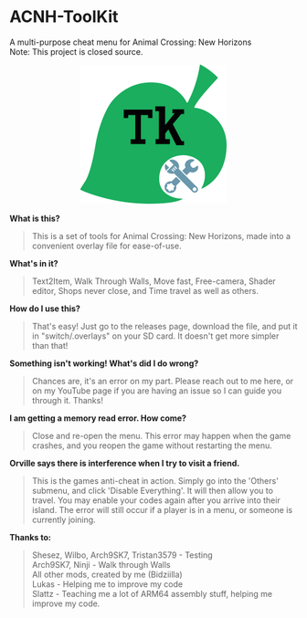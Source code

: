 # ACNH-ToolKit
A multi-purpose cheat menu for Animal Crossing: New Horizons  
Note: This project is closed source.

<p align="center">
  <img src="https://github.com/Bidziilla/ACNH-ToolKit/blob/main/NHTK.png" width="256" title="hover text">
</p>

**What is this?**
> This is a set of tools for Animal Crossing: New Horizons, made into a convenient overlay file for ease-of-use.

**What's in it?**
> Text2Item, Walk Through Walls, Move fast, Free-camera, Shader editor, Shops never close, and Time travel as well as others.

**How do I use this?**
> That's easy! Just go to the releases page, download the file, and put it in "switch/.overlays" on your SD card. It doesn't get more simpler than that!

**Something isn't working! What's did I do wrong?**
> Chances are, it's an error on my part. Please reach out to me here, or on my YouTube page if you are having an issue so I can guide you through it. Thanks! 

**I am getting a memory read error. How come?**
> Close and re-open the menu. This error may happen when the game crashes, and you reopen the game without restarting the menu.

**Orville says there is interference when I try to visit a friend.**
> This is the games anti-cheat in action. Simply go into the 'Others' submenu, and click 'Disable Everything'. It will then allow you to travel. You may enable your codes again after you arrive into their island. The error will still occur if a player is in a menu, or someone is currently joining. 

**Thanks to:**
> Shesez, Wilbo, Arch9SK7, Tristan3579 - Testing  
> Arch9SK7, Ninji - Walk through Walls  
> All other mods, created by me (Bidziilla)  
> Lukas - Helping me to improve my code  
> Slattz - Teaching me a lot of ARM64 assembly stuff, helping me improve my code.
